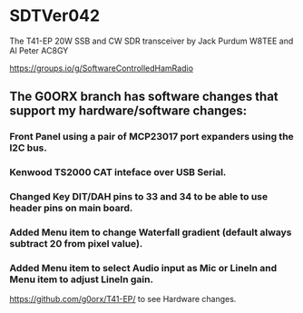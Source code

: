 # SDTVer042
The T41-EP 20W SSB and CW SDR transceiver by Jack Purdum W8TEE and Al Peter AC8GY

https://groups.io/g/SoftwareControlledHamRadio

## The G0ORX branch has software changes that support my hardware/software changes:

### Front Panel using a pair of MCP23017 port expanders using the I2C bus.

### Kenwood TS2000 CAT inteface over USB Serial.

### Changed Key DIT/DAH pins to 33 and 34 to be able to use header pins on main board.

### Added Menu item to change Waterfall gradient (default always subtract 20 from pixel value).

### Added Menu item to select Audio input as Mic or LineIn and Menu item to adjust LineIn gain.

https://github.com/g0orx/T41-EP/ to see Hardware changes.
